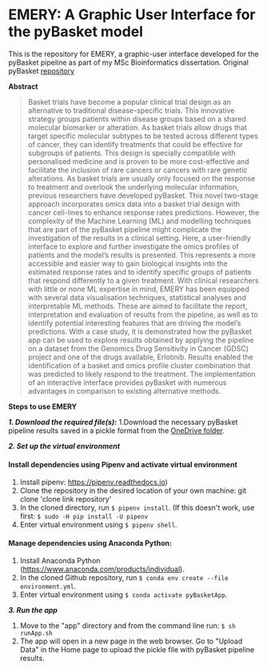 # EMERY: A Graphic User Interface for the pyBasket model

This is the repository for EMERY, a graphic-user interface developed for the pyBasket pipeline as part of my MSc Bioinformatics dissertation. Original pyBasket [repository](https://glasgowcompbio.github.io/pyBasket/)

**Abstract**
>Basket trials have become a popular clinical trial design as an alternative to traditional disease-specific trials. This innovative strategy groups patients within disease groups based on a shared molecular biomarker or alteration. As basket trials allow drugs that target specific molecular subtypes to be tested across different types of cancer, they can identify treatments that could be effective for subgroups of patients. This design is specially compatible with personalised medicine and is proven to be more cost-effective and facilitate the inclusion of rare cancers or cancers with rare genetic alterations. As basket trials are usually only focused on the response to treatment and overlook the underlying molecular information, previous researchers have developed pyBasket. This novel two-stage approach incorporates omics data into a basket trial design with cancer cell-lines to enhance response rates predictions. However, the complexity of the Machine Learning (ML) and modelling techniques that are part of the pyBasket pipeline might complicate the investigation of the results in a clinical setting. Here, a user-friendly interface to explore and further investigate the omics profiles of patients and the model’s results is presented. This represents a more accessible and easier way to gain biological insights into the estimated response rates and to identify specific groups of patients that respond differently to a given treatment. With clinical researchers with little or none ML expertise in mind, EMERY has been equipped with several data visualisation techniques, statistical analyses and  interpretable ML methods. These are aimed to facilitate the report, interpretation and evaluation of results from the pipeline, as well as to identify potential interesting features that are driving the model’s predictions. With a case study, it is demonstrated how the pyBasket app can be used to explore results obtained by applying the pipeline on a dataset from the Genomics Drug Sensitivity in Cancer (GDSC) project and one of the drugs available, Erlotinib. Results enabled the identification of a basket and omics profile cluster combination that was predicted to likely respond to the treatment. The implementation of an interactive interface provides pyBasket with numerous advantages in comparison to existing alternative methods.

**Steps to use EMERY**

***1. Download the required file(s):***
1.Download the necessary pyBasket pipeline results saved in a pickle format from the [OneDrive folder](https://gla-my.sharepoint.com/:f:/g/personal/ronan_daly_glasgow_ac_uk/Eod_I6-9hDtCgJ1CmKdBJCAB66sciwg58zlxDHD2fgtsMw?e=0MA2gb).

***2. Set up the virtual environment***

#### Install dependencies using Pipenv and activate virtual environment
   1. Install pipenv: https://pipenv.readthedocs.io)
   2. Clone the repository in the desired location of your own machine: git clone 'clone link repository'
   3. In the cloned directory, run `$ pipenv install`. (If this doesn't work, use first: `$ sudo -H pip install -U pipenv`
   4. Enter virtual environment using `$ pipenv shell`.

#### Manage dependencies using Anaconda Python:
   1. Install Anaconda Python (https://www.anaconda.com/products/individual).
   2. In the cloned Github repository, run `$ conda env create --file environment.yml`.
   3. Enter virtual environment using `$ conda activate pyBasketApp`.
 
***3. Run the app***

 1. Move to the "app" directory and from the command line run: `$ sh runApp.sh`
 2. The app will open in a new page in the web browser. Go to "Upload Data" in the Home page to upload the pickle file with pyBasket pipeline results.
